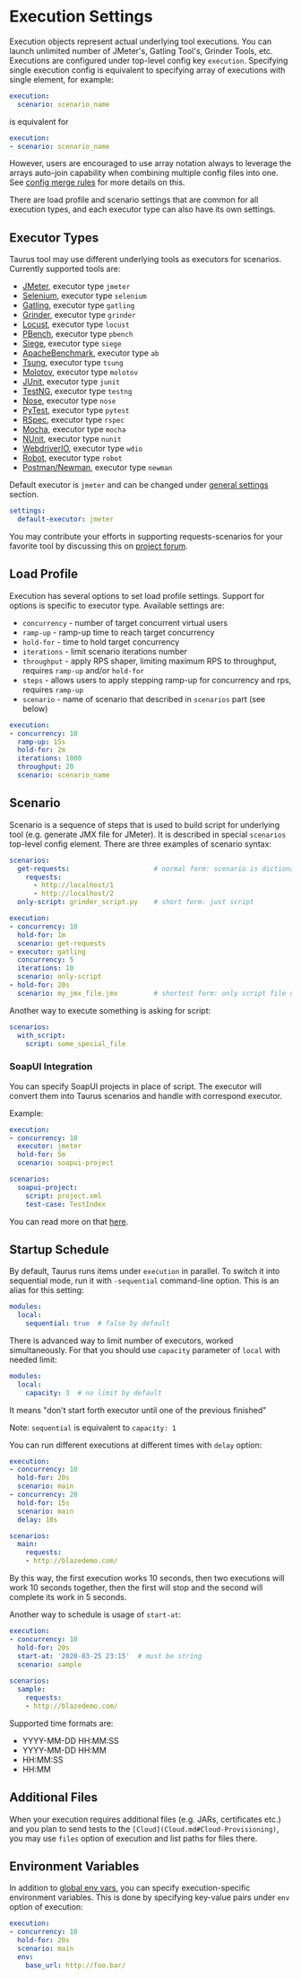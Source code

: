 # Execution Settings

Execution objects represent actual underlying tool executions. You can launch unlimited number of JMeter's, 
Gatling Tool's, Grinder Tools, etc. Executions are configured under top-level config key `execution`. 
Specifying single execution config is equivalent to specifying array of executions with single element, for example:

```yaml
execution:
  scenario: scenario_name    
```

is equivalent for 

```yaml
execution:
- scenario: scenario_name
```

However, users are encouraged to use array notation always to leverage the arrays auto-join capability when 
combining multiple config files into one. See [config merge rules](CommandLine.md#configuration-files-processing) 
for more details on this.

There are load profile and scenario settings that are common for all execution types, and each executor type can 
also have its own settings.

## Executor Types

Taurus tool may use different underlying tools as executors for scenarios. Currently supported tools are:
 
  - [JMeter](JMeter.md), executor type `jmeter`
  - [Selenium](Selenium.md), executor type `selenium`
  - [Gatling](Gatling.md), executor type `gatling`
  - [Grinder](Grinder.md), executor type `grinder`
  - [Locust](Locust.md), executor type `locust`
  - [PBench](PBench.md), executor type `pbench`
  - [Siege](Siege.md), executor type `siege`
  - [ApacheBenchmark](ApacheBenchmark.md), executor type `ab`
  - [Tsung](Tsung.md), executor type `tsung`
  - [Molotov](Molotov.md), executor type `molotov`
  - [JUnit](JUnit.md), executor type `junit`
  - [TestNG](TestNG.md), executor type `testng`
  - [Nose](Nose.md), executor type `nose`
  - [PyTest](PyTest.md), executor type `pytest`
  - [RSpec](RSpec.md), executor type `rspec`
  - [Mocha](Mocha.md), executor type `mocha`
  - [NUnit](NUnit.md), executor type `nunit`
  - [WebdriverIO](WebdriverIO.md), executor type `wdio`
  - [Robot](Robot.md), executor type `robot`
  - [Postman/Newman](Postman.md), executor type `newman`

Default executor is `jmeter` and can be changed under [general settings](ConfigSyntax.md#top-level-settings) section.
```yaml
settings:
  default-executor: jmeter
```

You may contribute your efforts in supporting requests-scenarios for your favorite tool by discussing this on 
[project forum](https://groups.google.com/forum/#!forum/codename-taurus).

## Load Profile

Execution has several options to set load profile settings. Support for options is specific to executor type. 
Available settings are:

 - `concurrency` - number of target concurrent virtual users
 - `ramp-up` - ramp-up time to reach target concurrency
 - `hold-for` - time to hold target concurrency
 - `iterations` - limit scenario iterations number
 - `throughput` - apply RPS shaper, limiting maximum RPS to throughput, requires `ramp-up` and/or `hold-for`
 - `steps` - allows users to apply stepping ramp-up for concurrency and rps, requires `ramp-up`
 - `scenario` - name of scenario that described in `scenarios` part (see below)

```yaml
execution: 
- concurrency: 10
  ramp-up: 15s
  hold-for: 2m
  iterations: 1000
  throughput: 20
  scenario: scenario_name
```

## Scenario

Scenario is a sequence of steps that is used to build script for underlying tool (e.g. generate JMX file for JMeter). 
It is described in special `scenarios` top-level config element. There are three examples of scenario syntax:

```yaml
scenarios:
  get-requests:                     # normal form: scenario is dictionary
    requests:
      - http://localhost/1
      - http://localhost/2  
  only-script: grinder_script.py    # short form: just script

execution:
- concurrency: 10
  hold-for: 1m
  scenario: get-requests  
- executor: gatling
  concurrency: 5
  iterations: 10
  scenario: only-script
- hold-for: 20s
  scenario: my_jmx_file.jmx         # shortest form: only script file name  
```

Another way to execute something is asking for script:
```yaml
scenarios:
  with_script:
    script: some_special_file
```

### SoapUI Integration

You can specify SoapUI projects in place of script. The executor will convert them into 
Taurus scenarios and handle with correspond executor.

Example:
```yaml
execution:
- concurrency: 10
  executor: jmeter
  hold-for: 5m
  scenario: soapui-project

scenarios:
  soapui-project:
    script: project.xml
    test-case: TestIndex
```

You can read more on that [here](SoapUI.md).

## Startup Schedule

By default, Taurus runs items under `execution` in parallel. 
To switch it into sequential mode, run it with `-sequential` command-line option. This is an alias for this setting:

```yaml
modules:
  local:
    sequential: true  # false by default
```
There is advanced way to limit number of executors, worked simultaneously. 
For that you should use `capacity` parameter of `local` with needed limit:  
```yaml
modules:
  local:
    capacity: 3  # no limit by default
```
It means "don't start forth executor until one of the previous finished"

Note: `sequential` is equivalent to `capacity: 1`    

You can run different executions at different times with `delay` option:
```yaml
execution:
- concurrency: 10
  hold-for: 20s
  scenario: main
- concurrency: 20
  hold-for: 15s
  scenario: main
  delay: 10s

scenarios:
  main:
    requests:
    - http://blazedemo.com/
```
By this way, the first execution works 10 seconds, then two executions will work 10 seconds together, 
then the first will stop and the second will complete its work in 5 seconds.

Another way to schedule is usage of `start-at`:
```yaml
execution:
- concurrency: 10
  hold-for: 20s
  start-at: '2020-03-25 23:15'  # must be string
  scenario: sample
  
scenarios:
  sample:
    requests:
    - http://blazedemo.com/
```
Supported time formats are:
- YYYY-MM-DD HH:MM:SS
- YYYY-MM-DD HH:MM
- HH:MM:SS
- HH:MM

## Additional Files

When your execution requires additional files (e.g. JARs, certificates etc.) and you plan to send tests to 
the `[Сloud](Cloud.md#Cloud-Provisioning)`, you may use `files` option of execution and list paths for files there. 

## Environment Variables

In addition to [global env vars](ConfigSyntax.md#environment-variable-access), you can specify execution-specific 
environment variables. This is done by specifying key-value pairs under `env` option of execution:  

```yaml
execution:
- concurrency: 10
  hold-for: 20s
  scenario: main
  env:
    base_url: http://foo.bar/
```